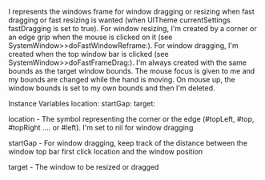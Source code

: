 I represents the windows frame for window dragging or resizing when fast dragging or fast resizing is wanted (when  UITheme currentSettings fastDragging is set to true).
For window resizing, I'm created by a corner or an edge grip when the mouse is clicked on it (see SystemWindow>>doFastWindowReframe:). For window dragging, I'm created when the top window bar is clicked (see SystemWindow>>doFastFrameDrag:).  I'm always created with the same bounds as the target window bounds. The mouse focus is given to me and my bounds are changed while the hand is moving. On mouse up, the window bounds is set to my own bounds and then I'm deleted.

Instance Variables
	location:		<Symbol>
	startGap:		<Point>
	target:		<SystemWindow>

location
	- The symbol representing the corner or the edge (#topLeft, #top, #topRight .... or #left). I'm set to nil for window dragging

startGap
	- For window dragging, keep track of the distance between the window top bar first click location and the window position

target
	- The window to be resized or dragged
